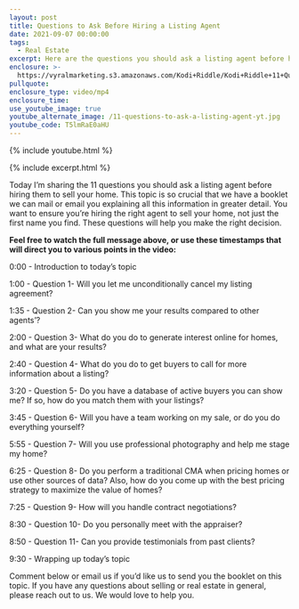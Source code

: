 ```yaml
---
layout: post
title: Questions to Ask Before Hiring a Listing Agent
date: 2021-09-07 00:00:00
tags:
  - Real Estate
excerpt: Here are the questions you should ask a listing agent before hiring them.
enclosure: >-
  https://vyralmarketing.s3.amazonaws.com/Kodi+Riddle/Kodi+Riddle+11+Questions+You+Should+Be+Asking+Your+Listing+Agent.mp4
pullquote:
enclosure_type: video/mp4
enclosure_time:
use_youtube_image: true
youtube_alternate_image: /11-questions-to-ask-a-listing-agent-yt.jpg
youtube_code: T5lmRaE0aHU
---
```

{% include youtube.html %}

{% include excerpt.html %}

Today I’m sharing the 11 questions you should ask a listing agent before hiring them to sell your home. This topic is so crucial that we have a booklet we can mail or email you explaining all this information in greater detail. You want to ensure you’re hiring the right agent to sell your home, not just the first name you find. These questions will help you make the right decision.

**Feel free to watch the full message above, or use these timestamps that will direct you to various points in the video:**

0:00 - Introduction to today’s topic

1:00 - Question 1- Will you let me unconditionally cancel my listing agreement?

1:35 - Question 2- Can you show me your results compared to other agents’?

2:00 - Question 3- What do you do to generate interest online for homes, and what are your results?

2:40 - Question 4- What do you do to get buyers to call for more information about a listing?

3:20 - Question 5- Do you have a database of active buyers you can show me? If so, how do you match them with your listings?

3:45 - Question 6- Will you have a team working on my sale, or do you do everything yourself?

5:55 - Question 7- Will you use professional photography and help me stage my home?

6:25 - Question 8- Do you perform a traditional CMA when pricing homes or use other sources of data? Also, how do you come up with the best pricing strategy to maximize the value of homes?

7:25 - Question 9- How will you handle contract negotiations?

8:30 - Question 10- Do you personally meet with the appraiser?

8:50 - Question 11- Can you provide testimonials from past clients?

9:30 - Wrapping up today’s topic

Comment below or email us if you’d like us to send you the booklet on this topic. If you have any questions about selling or real estate in general, please reach out to us. We would love to help you.
